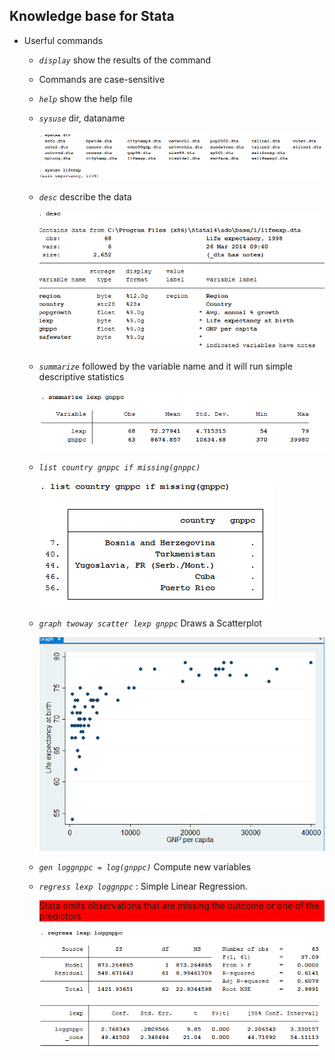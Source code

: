 ## Knowledge base for Stata
* Userful commands
  - _`display`_ show the results of the command
  - Commands are case-sensitive
  - _`help`_ show the help file
  - _`sysuse`_ dir, dataname

    ![](assets\2017-03-12-19-28-30.png)
  - _`desc`_ describe the data

      ![](assets\2017-03-12-19-27-09.png)
  - _`summarize`_ followed by the variable name and it will run simple descriptive statistics
    
    ![](assets\2017-03-12-19-29-42.png)
   

  - _`list country gnppc if missing(gnppc)`_
    
    ![](assets\2017-03-12-19-31-10.png)
  - _`graph twoway scatter lexp gnppc`_ Draws a Scatterplot

    ![](assets\2017-03-12-19-34-25.png)
  - _`gen loggnppc = log(gnppc)`_ Compute new variables
  - _`regress lexp loggnppc`_ : Simple Linear Regression. <div style="background-color:red;"> Stata omits observations that are missing the outcome or one of the predictors </div>
    
     ![](assets\2017-03-12-19-40-29.png)
